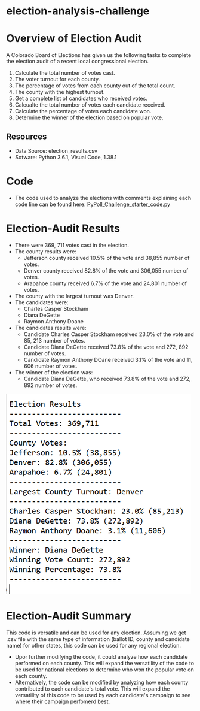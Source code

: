# election-analysis-challenge
# Overview of Election Audit
A Colorado Board of Elections has given us the following tasks to complete the election audit of a recent local congressional election.
1. Calculate the total number of votes cast.
2. The voter turnout for each county.
3. The percentage of votes from each county out of the total count.
4. The county with the highest turnout.
5. Get a complete list of candidates who received votes.
6. Calcualte the total number of votes each candidate received.
7. Calculate the percentage of votes each candidate won.
8. Determine the winner of the election based on popular vote.

## Resources
- Data Source: election_results.csv
- Sotware: Python 3.6.1, Visual Code, 1.38.1

# Code
- The code used to analyze the elections with comments explaining each code line can be found here:
[PyPoll_Challenge_starter_code.py](https://github.com/arelysrsd87/election-analysis-challenge/blob/main/PyPoll_Challenge_starter_code.py)

# Election-Audit Results
- There were 369, 711 votes cast in the election.
- The county results were:
  - Jefferson county received 10.5% of the vote and 38,855 number of votes.
  - Denver county received 82.8% of the vote and 306,055 number of votes.
  - Arapahoe county received 6.7% of the vote and 24,801 number of votes.
- The county with the largest turnout was Denver.
- The candidates were: 
  - Charles Casper Stockham
  - Diana DeGette
  - Raymon Anthony Doane
- The candidates results were:
  - Candidate Charles Casper Stockham received 23.0% of the vote and 85, 213 number of votes.
  - Candidate Diana DeGette received 73.8% of the vote and 272, 892 number of votes.
  - Candidate Raymon Anthony DOane received 3.1% of the vote and 11, 606 number of votes.
- The winner of the election was:
  - Candidate Diana DeGette, who received 73.8% of the vote and 272, 892 number of votes.
 
![Election_Results.png](https://github.com/arelysrsd87/election-analysis-challenge/blob/main/Election_Results.png)  

# Election-Audit Summary
This code is versatile and can be used for any election. Assuming we get .csv file with the same type of information (ballot ID, county and candidate name) for other states, this code can be used for any regional election.
- Upor further modifying the code, it could analyze how each candidate performed on each county. This will expand the versatility of the code to be used for national elections to determine who won the popular vote on each county.
- Alternatively, the code can be modified by analyzing how each county contributed to each candidate's total vote. This will expand the versatility of this code to be used by each candidate's campaign to see where their campaign perfomerd best.


